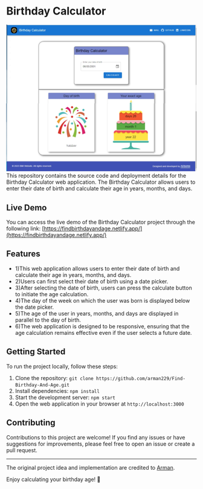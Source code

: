 # Birthday Calculator

 
![output.jpg](Output%20result%2Foutput.jpg)
This repository contains the source code and deployment details for the Birthday Calculator web application. The Birthday Calculator allows users to enter their date of birth and calculate their age in years, months, and days.

## Live Demo

You can access the live demo of the Birthday Calculator project through the following link:
[https://findbirthdayandage.netlify.app/](https://findbirthdayandage.netlify.app/)

## Features

* 1)This web application allows users to enter their date of birth and calculate their age in years, months, and days.
* 2)Users can first select their date of birth using a date picker.
* 3)After selecting the date of birth, users can press the calculate button to initiate the age calculation.
* 4)The day of the week on which the user was born is displayed below the date picker.
* 5)The age of the user in years, months, and days are displayed in parallel to the day of birth.
* 6)The web application is designed to be responsive, ensuring that the age calculation remains effective even if the user selects a future date.
 
## Getting Started

To run the project locally, follow these steps:

1. Clone the repository: `git clone https://github.com/arman229/Find-Birthday-And-Age.git`
2. Install dependencies: `npm install`
3. Start the development server: `npm start`
4. Open the web application in your browser at `http://localhost:3000`

 
## Contributing

Contributions to this project are welcome! If you find any issues or have suggestions for improvements, please feel free to open an issue or create a pull request.

---

The original project idea and implementation are credited to [Arman](https://github.com/arman229/Find-Birthday-And-Age.git).

Enjoy calculating your birthday age! 🎂
